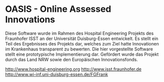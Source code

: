 OASIS - Online Assessed Innovations
===================================

Diese Software wurde im Rahmen des Hospital Engineering Projekts des Fraunhofer ISST an der Universität Duisburg-Essen entwickelt.
Es stellt ein Teil des Ergebnisses des Projekts dar, welches zum Ziel hatte Innovationen im Krankenhaus transparent zu bewerten.
Die hier vorgestellte Software stellt eine prototypische Implementierung dar.
Gefördert wurde das Projekt durch das Land NRW sowie den Europäischen Innovationsfonds.

http://www.hospital-engineering.org
http://www.isst.fraunhofer.de
http://www.wi-inf.uni-duisburg-essen.de/FGFrank
